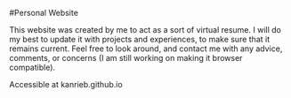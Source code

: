 #Personal Website

This website was created by me to act as a sort of virtual resume.
I will do my best to update it with projects and experiences, to make sure that it remains current. 
Feel free to look around, and contact me with any advice, comments, or concerns (I am still working on making it browser compatible).

Accessible at kanrieb.github.io
